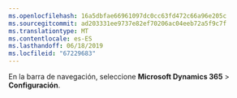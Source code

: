 ```yaml
---
ms.openlocfilehash: 16a5dbfae66961097dc0cc63fd472c66a96e205c
ms.sourcegitcommit: ad203331ee9737e82ef70206ac04eeb72a5f9c7f
ms.translationtype: MT
ms.contentlocale: es-ES
ms.lasthandoff: 06/18/2019
ms.locfileid: "67229683"
---
```

En la barra de navegación, seleccione **Microsoft Dynamics 365** > **Configuración**.